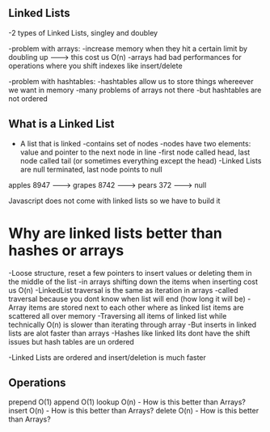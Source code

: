 ## Linked Lists

-2 types of Linked Lists, singley and doubley

-problem with arrays: 
  -increase memory when they hit a certain limit by doubling up ---> this cost us O(n)
  -arrays had bad performances for operations where you shift indexes like insert/delete

-problem with hashtables:
  -hashtables allow us to store things whereever we want in memory
  -many problems of arrays not there
  -but hashtables are not ordered

  ## What is a Linked List

  - A list that is linked
  -contains set of nodes
    -nodes have two elements: value and pointer to the next node in line
  -first node called head, last node called tail (or sometimes everything except the head)
  -Linked Lists are null terminated, last node points to null

  apples
  8947  ---> grapes
             8742  ---> pears
                        372  ---> null 
  
  Javascript does not come with linked lists so we have to build it

  # Why are linked lists better than hashes or arrays
  
  -Loose structure, reset a few pointers to insert values or deleting them in the middle of the list
  -in arrays shifting down the items when inserting cost us O(n)
  -LinkedList traversal is the same as iteration in arrays
  -called traversal because you dont know when list will end (how long it will be)
  -Array items are stored next to each other where as linked list items are scattered all over memory
  -Traversing all items of linked list while technically O(n) is slower than iterating through array
  -But inserts in linked lists are alot faster than arrays
  -Hashes like linked lits dont have the shift issues but hash tables are un ordered

  -Linked Lists are ordered and insert/deletion is much faster

  ## Operations

  prepend O(1)
  append O(1)
  lookup O(n) - How is this better than Arrays?
  insert O(n) - How is this better than Arrays?
  delete O(n) - How is this better than Arrays?
